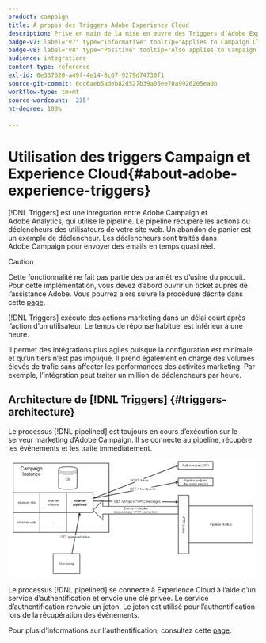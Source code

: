 ```yaml
---
product: campaign
title: À propos des Triggers Adobe Experience Cloud
description: Prise en main de la mise en œuvre des Triggers d’Adobe Experience Cloud
badge-v7: label="v7" type="Informative" tooltip="Applies to Campaign Classic v7"
badge-v8: label="v8" type="Positive" tooltip="Also applies to Campaign v8"
audience: integrations
content-type: reference
exl-id: 0e337620-a49f-4e14-8c67-9279d74736f1
source-git-commit: 6dc6aeb5adeb82d527b39a05ee70a9926205ea0b
workflow-type: tm+mt
source-wordcount: '235'
ht-degree: 100%

---
```


# Utilisation des triggers Campaign et Experience Cloud{#about-adobe-experience-triggers}



[!DNL Triggers] est une intégration entre Adobe Campaign et Adobe Analytics, qui utilise le pipeline. Le pipeline récupère les actions ou déclencheurs des utilisateurs de votre site web. Un abandon de panier est un exemple de déclencheur. Les déclencheurs sont traités dans Adobe Campaign pour envoyer des emails en temps quasi réel.

>[!CAUTION]
>
>Cette fonctionnalité ne fait pas partie des paramètres d’usine du produit. Pour cette implémentation, vous devez d’abord ouvrir un ticket auprès de l’assistance Adobe. Vous pourrez alors suivre la procédure décrite dans cette [page](../../integrations/using/configuring-pipeline.md#prerequisites).

[!DNL Triggers] exécute des actions marketing dans un délai court après l’action d’un utilisateur. Le temps de réponse habituel est inférieur à une heure.

Il permet des intégrations plus agiles puisque la configuration est minimale et qu’un tiers n’est pas impliqué.
Il prend également en charge des volumes élevés de trafic sans affecter les performances des activités marketing. Par exemple, l’intégration peut traiter un million de déclencheurs par heure.

## Architecture de [!DNL Triggers]  {#triggers-architecture}

Le processus [!DNL pipelined] est toujours en cours d’exécution sur le serveur marketing d’Adobe Campaign. Il se connecte au pipeline, récupère les événements et les traite immédiatement.

![](assets/triggers_2.png)

Le processus [!DNL pipelined] se connecte à Experience Cloud à l’aide d’un service d’authentification et envoie une clé privée. Le service d’authentification renvoie un jeton. Le jeton est utilisé pour l’authentification lors de la récupération des événements.

Pour plus d&#39;informations sur l&#39;authentification, consultez cette [page](../../integrations/using/configuring-adobe-io.md).
